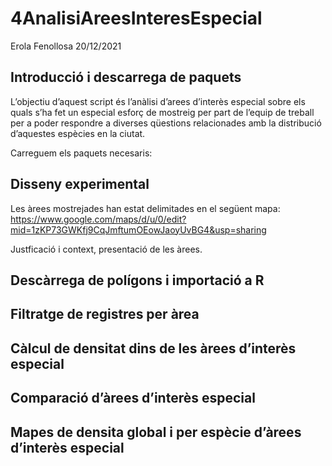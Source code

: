 4AnalisiAreesInteresEspecial
================
Erola Fenollosa
20/12/2021

## Introducció i descarrega de paquets

L’objectiu d’aquest script és l’anàlisi d’arees d’interès especial sobre
els quals s’ha fet un especial esforç de mostreig per part de l’equip de
treball per a poder respondre a diverses qüestions relacionades amb la
distribució d’aquestes espècies en la ciutat.

Carreguem els paquets necesaris:

## Disseny experimental

Les àrees mostrejades han estat delimitades en el següent mapa:
<https://www.google.com/maps/d/u/0/edit?mid=1zKP73GWKfj9CqJmftumOEowJaoyUvBG4&usp=sharing>

Justficació i context, presentació de les àrees.

## Descàrrega de polígons i importació a R

## Filtratge de registres per àrea

## Càlcul de densitat dins de les àrees d’interès especial

## Comparació d’àrees d’interès especial

## Mapes de densita global i per espècie d’àrees d’interès especial
